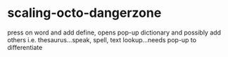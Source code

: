 # scaling-octo-dangerzone
press on word and add define, opens pop-up dictionary and possibly add others i.e. thesaurus...speak, spell, text lookup...needs pop-up to differentiate

